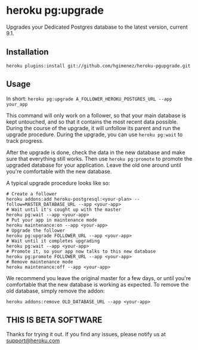 # heroku pg:upgrade

Upgrades your Dedicated Postgres database to the latest version, current 9.1.

## Installation

    heroku plugins:install git://github.com/hgimenez/heroku-pgupgrade.git

## Usage

In short: `heroku pg:upgrade A_FOLLOWER_HEROKU_POSTGRES_URL --app your_app`

This command will only work on a follower, so that your main database is kept
untouched, and so that it contains the most recent data possible. During the
course of the upgrade, it will unfollow its parent and run the upgrade
procedure. During the upgrade, you can use `heroku pg:wait` to track progress.

After the upgrade is done, check the data in the new database and make sure that
everything still works. Then use `heroku pg:promote` to promote the upgraded
database for your application. Leave the old one around until you're comfortable
with the new database.

A typical upgrade procedure looks like so:

    # Create a follower
    heroku addons:add heroku-postgresql:<your-plan> --follow=MASTER_DATABASE_URL --app <your-app>
    # Wait until it's cought up with the master
    heroku pg:wait --app <your-app>
    # Put your app in maintenance mode
    heroku maintenance:on --app <your-app>
    # Upgrade the follower
    heroku pg:upgrade FOLLOWER_URL --app <your-app>
    # Wait until it completes upgrading
    heroku pg:wait --app <your-app>
    # Promote it, so your app now talks to this new database
    heroku pg:promote FOLLOWER_URL --app <your-app>
    # Remove maintenance mode
    heroku maintenance:off --app <your-app>

We recommend you leave the original master for a few days, or until you're comfortable
that the new database is working as expected. To remove the old database, simply remove
the addon:

    heroku addons:remove OLD_DATABASE_URL --app <your-app>

## THIS IS BETA SOFTWARE

Thanks for trying it out. If you find any issues, please notify us at support@heroku.com
